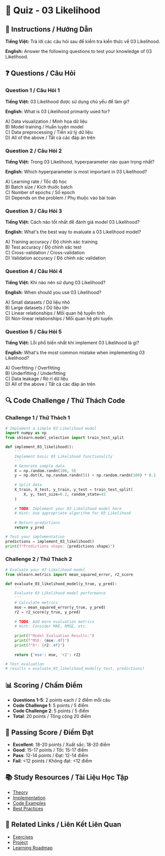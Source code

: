 # 🧠 Quiz - 03 Likelihood

## 📝 Instructions / Hướng Dẫn

**Tiếng Việt:** Trả lời các câu hỏi sau để kiểm tra kiến thức về 03 Likelihood.

**English:** Answer the following questions to test your knowledge of 03 Likelihood.

## ❓ Questions / Câu Hỏi

### Question 1 / Câu Hỏi 1
**Tiếng Việt:** 03 Likelihood được sử dụng chủ yếu để làm gì?

**English:** What is 03 Likelihood primarily used for?

A) Data visualization / Minh họa dữ liệu  
B) Model training / Huấn luyện model  
C) Data preprocessing / Tiền xử lý dữ liệu  
D) All of the above / Tất cả các đáp án trên

### Question 2 / Câu Hỏi 2
**Tiếng Việt:** Trong 03 Likelihood, hyperparameter nào quan trọng nhất?

**English:** Which hyperparameter is most important in 03 Likelihood?

A) Learning rate / Tốc độ học  
B) Batch size / Kích thước batch  
C) Number of epochs / Số epoch  
D) Depends on the problem / Phụ thuộc vào bài toán

### Question 3 / Câu Hỏi 3
**Tiếng Việt:** Cách nào tốt nhất để đánh giá model 03 Likelihood?

**English:** What's the best way to evaluate a 03 Likelihood model?

A) Training accuracy / Độ chính xác training  
B) Test accuracy / Độ chính xác test  
C) Cross-validation / Cross-validation  
D) Validation accuracy / Độ chính xác validation

### Question 4 / Câu Hỏi 4
**Tiếng Việt:** Khi nào nên sử dụng 03 Likelihood?

**English:** When should you use 03 Likelihood?

A) Small datasets / Dữ liệu nhỏ  
B) Large datasets / Dữ liệu lớn  
C) Linear relationships / Mối quan hệ tuyến tính  
D) Non-linear relationships / Mối quan hệ phi tuyến

### Question 5 / Câu Hỏi 5
**Tiếng Việt:** Lỗi phổ biến nhất khi implement 03 Likelihood là gì?

**English:** What's the most common mistake when implementing 03 Likelihood?

A) Overfitting / Overfitting  
B) Underfitting / Underfitting  
C) Data leakage / Rò rỉ dữ liệu  
D) All of the above / Tất cả các đáp án trên

## 🔍 Code Challenge / Thử Thách Code

### Challenge 1 / Thử Thách 1
```python
# Implement a simple 03 Likelihood model
import numpy as np
from sklearn.model_selection import train_test_split

def implement_03_likelihood():
    '''
    Implement basic 03 Likelihood functionality
    '''
    # Generate sample data
    X = np.random.randn(100, 5)
    y = np.dot(X, np.random.randn(5)) + np.random.randn(100) * 0.1
    
    # Split data
    X_train, X_test, y_train, y_test = train_test_split(
        X, y, test_size=0.2, random_state=42
    )
    
    # TODO: Implement your 03 Likelihood model here
    # Hint: Use appropriate algorithm for 03 Likelihood
    
    # Return predictions
    return y_pred

# Test your implementation
predictions = implement_03_likelihood()
print(f"Predictions shape: {predictions.shape}")
```

### Challenge 2 / Thử Thách 2
```python
# Evaluate your 03 Likelihood model
from sklearn.metrics import mean_squared_error, r2_score

def evaluate_03_likelihood_model(y_true, y_pred):
    '''
    Evaluate 03 Likelihood model performance
    '''
    # Calculate metrics
    mse = mean_squared_error(y_true, y_pred)
    r2 = r2_score(y_true, y_pred)
    
    # TODO: Add more evaluation metrics
    # Hint: Consider MAE, RMSE, etc.
    
    print(f"Model Evaluation Results:")
    print(f"MSE: {mse:.4f}")
    print(f"R²: {r2:.4f}")
    
    return {'mse': mse, 'r2': r2}

# Test evaluation
# results = evaluate_03_likelihood_model(y_test, predictions)
```

## 📊 Scoring / Chấm Điểm

- **Questions 1-5**: 2 points each / 2 điểm mỗi câu
- **Code Challenge 1**: 5 points / 5 điểm
- **Code Challenge 2**: 5 points / 5 điểm
- **Total**: 20 points / Tổng cộng 20 điểm

## 🎯 Passing Score / Điểm Đạt

- **Excellent**: 18-20 points / Xuất sắc: 18-20 điểm
- **Good**: 15-17 points / Tốt: 15-17 điểm  
- **Pass**: 12-14 points / Đạt: 12-14 điểm
- **Fail**: <12 points / Không đạt: <12 điểm

## 📚 Study Resources / Tài Liệu Học Tập

- [Theory](./THEORY_03_likelihood.md)
- [Implementation](./IMPLEMENTATION_03_likelihood.md)
- [Code Examples](./CODE_EXAMPLES_03_likelihood.md)
- [Best Practices](./BEST_PRACTICES_03_likelihood.md)

## 🔗 Related Links / Liên Kết Liên Quan

- [Exercises](./EXERCISES_03_likelihood.md)
- [Project](./PROJECT_03_likelihood.md)
- [Learning Roadmap](./LEARNING_ROADMAP_03_likelihood.md)

